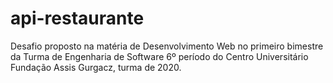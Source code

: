 # api-restaurante
Desafio proposto na matéria de Desenvolvimento Web no primeiro bimestre da Turma de Engenharia de Software 6º período do Centro Universitário Fundação Assis Gurgacz, turma de 2020.
